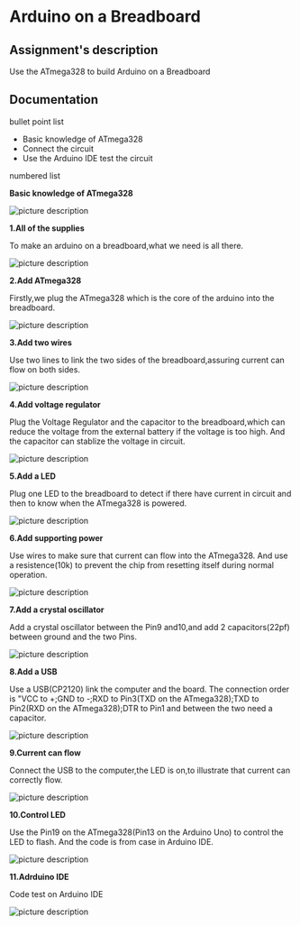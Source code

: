 # Arduino on a Breadboard
## Assignment's description
Use the ATmega328 to build Arduino on a Breadboard
## Documentation
bullet point list
* Basic knowledge of ATmega328
* Connect the circuit
* Use the Arduino IDE test the circuit

numbered list

**Basic knowledge of ATmega328**

![picture description](./images/ATmega328.jpg)

**1.All of the supplies**

To make an arduino on a breadboard,what we need is all there.

![picture description](./images/All-of-the-supplies.jpg)

**2.Add ATmega328**

Firstly,we plug the ATmega328 which is the core of the arduino into the breadboard.

![picture description](./images/Add-ATmega328.jpg)

**3.Add two wires**

Use two lines to link the two sides of the breadboard,assuring current can flow on both sides.

![picture description](./images/Add-two-wires.jpg)

**4.Add voltage regulator**

Plug the Voltage Regulator and the capacitor to the breadboard,which can reduce the voltage from the external battery if the voltage is too high. And the capacitor can stablize the voltage in circuit. 

![picture description](./images/Add-voltage-regulator.jpg)

**5.Add a LED**

Plug one LED to the breadboard to detect if there have current in circuit and then to know when the ATmega328 is powered.

![picture description](./images/Add-a-LED.jpg)

**6.Add supporting power**

Use wires to make sure that current can flow into the ATmega328. And use a resistence(10k) to prevent the chip from resetting itself during normal operation.

![picture description](./images/Add-supporting-power.jpg)

**7.Add a crystal oscillator**

Add a crystal oscillator between the Pin9 and10,and add 2 capacitors(22pf) between ground and the two Pins.

![picture description](./images/Add-a-crystal-oscillator.jpg)

**8.Add a USB**

Use a USB(CP2120) link the computer and the board. The connection order is "VCC to +;GND to -;RXD to Pin3(TXD on the ATmega328);TXD to Pin2(RXD on the ATmega328);DTR to Pin1 and between the two need a capacitor.

![picture description](./images/Add-a-USB.jpg)

**9.Current can flow**

Connect the USB to the computer,the LED is on,to illustrate that current can correctly flow.

![picture description](./images/Current-can-flow.jpg)

**10.Control LED**

Use the Pin19 on the ATmega328(Pin13 on the Arduino Uno) to control the LED to flash. And the code is from case in Arduino IDE.

![picture description](./images/Control-LED-02.jpg)

**11.Adrduino IDE**

Code test on Arduino IDE

![picture description](./images/Code.png)
